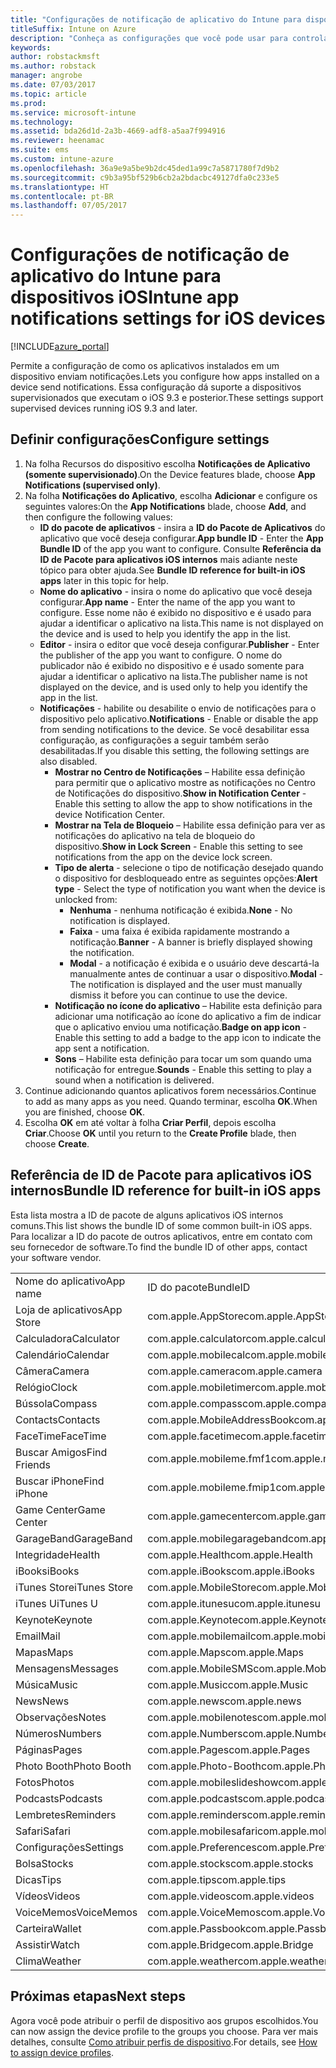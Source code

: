 ```yaml
---
title: "Configurações de notificação de aplicativo do Intune para dispositivos iOS"
titleSuffix: Intune on Azure
description: "Conheça as configurações que você pode usar para controlar as notificações de aplicativos em dispositivos iOS."
keywords: 
author: robstackmsft
ms.author: robstack
manager: angrobe
ms.date: 07/03/2017
ms.topic: article
ms.prod: 
ms.service: microsoft-intune
ms.technology: 
ms.assetid: bda26d1d-2a3b-4669-adf8-a5aa7f994916
ms.reviewer: heenamac
ms.suite: ems
ms.custom: intune-azure
ms.openlocfilehash: 36a9e9a5be9b2dc45ded1a99c7a5871780f7d9b2
ms.sourcegitcommit: c9b3a95bf529b6cb2a2bdacbc49127dfa0c233e5
ms.translationtype: HT
ms.contentlocale: pt-BR
ms.lasthandoff: 07/05/2017
---
```

# <span data-ttu-id="b0ca5-103">Configurações de notificação de aplicativo do Intune para dispositivos iOS</span><span class="sxs-lookup"><span data-stu-id="b0ca5-103">Intune app notifications settings for iOS devices</span></span>
<a id="intune-app-notifications-settings-for-ios-devices" class="xliff"></a>

[!INCLUDE[azure_portal](./includes/azure_portal.md)]

<span data-ttu-id="b0ca5-104">Permite a configuração de como os aplicativos instalados em um dispositivo enviam notificações.</span><span class="sxs-lookup"><span data-stu-id="b0ca5-104">Lets you configure how apps installed on a device send notifications.</span></span> <span data-ttu-id="b0ca5-105">Essa configuração dá suporte a dispositivos supervisionados que executam o iOS 9.3 e posterior.</span><span class="sxs-lookup"><span data-stu-id="b0ca5-105">These settings support supervised devices running iOS 9.3 and later.</span></span>

## <span data-ttu-id="b0ca5-106">Definir configurações</span><span class="sxs-lookup"><span data-stu-id="b0ca5-106">Configure settings</span></span>
<a id="configure-settings" class="xliff"></a>

1. <span data-ttu-id="b0ca5-107">Na folha Recursos do dispositivo escolha **Notificações de Aplicativo (somente supervisionado)**.</span><span class="sxs-lookup"><span data-stu-id="b0ca5-107">On the Device features blade, choose **App Notifications (supervised only)**.</span></span>
2. <span data-ttu-id="b0ca5-108">Na folha **Notificações do Aplicativo**, escolha **Adicionar** e configure os seguintes valores:</span><span class="sxs-lookup"><span data-stu-id="b0ca5-108">On the **App Notifications** blade, choose **Add**, and then configure the following values:</span></span>
    - <span data-ttu-id="b0ca5-109">**ID do pacote de aplicativos** - insira a **ID do Pacote de Aplicativos** do aplicativo que você deseja configurar.</span><span class="sxs-lookup"><span data-stu-id="b0ca5-109">**App bundle ID** - Enter the **App Bundle ID** of the app you want to configure.</span></span> <span data-ttu-id="b0ca5-110">Consulte **Referência da ID de Pacote para aplicativos iOS internos** mais adiante neste tópico para obter ajuda.</span><span class="sxs-lookup"><span data-stu-id="b0ca5-110">See **Bundle ID reference for built-in iOS apps** later in this topic for help.</span></span>
    - <span data-ttu-id="b0ca5-111">**Nome do aplicativo** - insira o nome do aplicativo que você deseja configurar.</span><span class="sxs-lookup"><span data-stu-id="b0ca5-111">**App name** - Enter the name of the app you want to configure.</span></span> <span data-ttu-id="b0ca5-112">Esse nome não é exibido no dispositivo e é usado para ajudar a identificar o aplicativo na lista.</span><span class="sxs-lookup"><span data-stu-id="b0ca5-112">This name is not displayed on the device and is used to help you identify the app in the list.</span></span>
    - <span data-ttu-id="b0ca5-113">**Editor** - insira o editor que você deseja configurar.</span><span class="sxs-lookup"><span data-stu-id="b0ca5-113">**Publisher** - Enter the publisher of the app you want to configure.</span></span> <span data-ttu-id="b0ca5-114">O nome do publicador não é exibido no dispositivo e é usado somente para ajudar a identificar o aplicativo na lista.</span><span class="sxs-lookup"><span data-stu-id="b0ca5-114">The publisher name is not displayed on the device, and is used only to help you identify the app in the list.</span></span>
    - <span data-ttu-id="b0ca5-115">**Notificações** - habilite ou desabilite o envio de notificações para o dispositivo pelo aplicativo.</span><span class="sxs-lookup"><span data-stu-id="b0ca5-115">**Notifications** - Enable or disable the app from sending notifications to the device.</span></span> <span data-ttu-id="b0ca5-116">Se você desabilitar essa configuração, as configurações a seguir também serão desabilitadas.</span><span class="sxs-lookup"><span data-stu-id="b0ca5-116">If you disable this setting, the following settings are also disabled.</span></span>
        - <span data-ttu-id="b0ca5-117">**Mostrar no Centro de Notificações** – Habilite essa definição para permitir que o aplicativo mostre as notificações no Centro de Notificações do dispositivo.</span><span class="sxs-lookup"><span data-stu-id="b0ca5-117">**Show in Notification Center** - Enable this setting to allow the app to show notifications in the device Notification Center.</span></span>
        - <span data-ttu-id="b0ca5-118">**Mostrar na Tela de Bloqueio** – Habilite essa definição para ver as notificações do aplicativo na tela de bloqueio do dispositivo.</span><span class="sxs-lookup"><span data-stu-id="b0ca5-118">**Show in Lock Screen** - Enable this setting to see notifications from the app on the device lock screen.</span></span>
        - <span data-ttu-id="b0ca5-119">**Tipo de alerta** - selecione o tipo de notificação desejado quando o dispositivo for desbloqueado entre as seguintes opções:</span><span class="sxs-lookup"><span data-stu-id="b0ca5-119">**Alert type** - Select the type of notification you want when the device is unlocked from:</span></span>
            - <span data-ttu-id="b0ca5-120">**Nenhuma** - nenhuma notificação é exibida.</span><span class="sxs-lookup"><span data-stu-id="b0ca5-120">**None** - No notification is displayed.</span></span>
            - <span data-ttu-id="b0ca5-121">**Faixa** - uma faixa é exibida rapidamente mostrando a notificação.</span><span class="sxs-lookup"><span data-stu-id="b0ca5-121">**Banner** - A banner is briefly displayed showing the notification.</span></span>
            - <span data-ttu-id="b0ca5-122">**Modal** - a notificação é exibida e o usuário deve descartá-la manualmente antes de continuar a usar o dispositivo.</span><span class="sxs-lookup"><span data-stu-id="b0ca5-122">**Modal** - The notification is displayed and the user must manually dismiss it before you can continue to use the device.</span></span>
        - <span data-ttu-id="b0ca5-123">**Notificação no ícone do aplicativo** – Habilite esta definição para adicionar uma notificação ao ícone do aplicativo a fim de indicar que o aplicativo enviou uma notificação.</span><span class="sxs-lookup"><span data-stu-id="b0ca5-123">**Badge on app icon** - Enable this setting to add a badge to the app icon to indicate the app sent a notification.</span></span>
        - <span data-ttu-id="b0ca5-124">**Sons** – Habilite esta definição para tocar um som quando uma notificação for entregue.</span><span class="sxs-lookup"><span data-stu-id="b0ca5-124">**Sounds** - Enable this setting to play a sound when a notification is delivered.</span></span>
3. <span data-ttu-id="b0ca5-125">Continue adicionando quantos aplicativos forem necessários.</span><span class="sxs-lookup"><span data-stu-id="b0ca5-125">Continue to add as many apps as you need.</span></span> <span data-ttu-id="b0ca5-126">Quando terminar, escolha **OK**.</span><span class="sxs-lookup"><span data-stu-id="b0ca5-126">When you are finished, choose **OK**.</span></span>
4. <span data-ttu-id="b0ca5-127">Escolha **OK** em até voltar à folha **Criar Perfil**, depois escolha **Criar**.</span><span class="sxs-lookup"><span data-stu-id="b0ca5-127">Choose **OK** until you return to the **Create Profile** blade, then choose **Create**.</span></span> 


## <span data-ttu-id="b0ca5-128">Referência de ID de Pacote para aplicativos iOS internos</span><span class="sxs-lookup"><span data-stu-id="b0ca5-128">Bundle ID reference for built-in iOS apps</span></span>
<a id="bundle-id-reference-for-built-in-ios-apps" class="xliff"></a>

<span data-ttu-id="b0ca5-129">Esta lista mostra a ID de pacote de alguns aplicativos iOS internos comuns.</span><span class="sxs-lookup"><span data-stu-id="b0ca5-129">This list shows the bundle ID of some common built-in iOS apps.</span></span> <span data-ttu-id="b0ca5-130">Para localizar a ID do pacote de outros aplicativos, entre em contato com seu fornecedor de software.</span><span class="sxs-lookup"><span data-stu-id="b0ca5-130">To find the bundle ID of other apps, contact your software vendor.</span></span> 

|||
|-|-|
|<span data-ttu-id="b0ca5-131">Nome do aplicativo</span><span class="sxs-lookup"><span data-stu-id="b0ca5-131">App name</span></span>|<span data-ttu-id="b0ca5-132">ID do pacote</span><span class="sxs-lookup"><span data-stu-id="b0ca5-132">BundleID</span></span>|
|<span data-ttu-id="b0ca5-133">Loja de aplicativos</span><span class="sxs-lookup"><span data-stu-id="b0ca5-133">App Store</span></span>|<span data-ttu-id="b0ca5-134">com.apple.AppStore</span><span class="sxs-lookup"><span data-stu-id="b0ca5-134">com.apple.AppStore</span></span>|
|<span data-ttu-id="b0ca5-135">Calculadora</span><span class="sxs-lookup"><span data-stu-id="b0ca5-135">Calculator</span></span>|<span data-ttu-id="b0ca5-136">com.apple.calculator</span><span class="sxs-lookup"><span data-stu-id="b0ca5-136">com.apple.calculator</span></span>|
|<span data-ttu-id="b0ca5-137">Calendário</span><span class="sxs-lookup"><span data-stu-id="b0ca5-137">Calendar</span></span>|<span data-ttu-id="b0ca5-138">com.apple.mobilecal</span><span class="sxs-lookup"><span data-stu-id="b0ca5-138">com.apple.mobilecal</span></span>|
|<span data-ttu-id="b0ca5-139">Câmera</span><span class="sxs-lookup"><span data-stu-id="b0ca5-139">Camera</span></span>|<span data-ttu-id="b0ca5-140">com.apple.camera</span><span class="sxs-lookup"><span data-stu-id="b0ca5-140">com.apple.camera</span></span>|
|<span data-ttu-id="b0ca5-141">Relógio</span><span class="sxs-lookup"><span data-stu-id="b0ca5-141">Clock</span></span>|<span data-ttu-id="b0ca5-142">com.apple.mobiletimer</span><span class="sxs-lookup"><span data-stu-id="b0ca5-142">com.apple.mobiletimer</span></span>|
|<span data-ttu-id="b0ca5-143">Bússola</span><span class="sxs-lookup"><span data-stu-id="b0ca5-143">Compass</span></span>|<span data-ttu-id="b0ca5-144">com.apple.compass</span><span class="sxs-lookup"><span data-stu-id="b0ca5-144">com.apple.compass</span></span>|
|<span data-ttu-id="b0ca5-145">Contacts</span><span class="sxs-lookup"><span data-stu-id="b0ca5-145">Contacts</span></span>|<span data-ttu-id="b0ca5-146">com.apple.MobileAddressBook</span><span class="sxs-lookup"><span data-stu-id="b0ca5-146">com.apple.MobileAddressBook</span></span>|
|<span data-ttu-id="b0ca5-147">FaceTime</span><span class="sxs-lookup"><span data-stu-id="b0ca5-147">FaceTime</span></span>|<span data-ttu-id="b0ca5-148">com.apple.facetime</span><span class="sxs-lookup"><span data-stu-id="b0ca5-148">com.apple.facetime</span></span>|
|<span data-ttu-id="b0ca5-149">Buscar Amigos</span><span class="sxs-lookup"><span data-stu-id="b0ca5-149">Find Friends</span></span>|<span data-ttu-id="b0ca5-150">com.apple.mobileme.fmf1</span><span class="sxs-lookup"><span data-stu-id="b0ca5-150">com.apple.mobileme.fmf1</span></span>|
|<span data-ttu-id="b0ca5-151">Buscar iPhone</span><span class="sxs-lookup"><span data-stu-id="b0ca5-151">Find iPhone</span></span>|<span data-ttu-id="b0ca5-152">com.apple.mobileme.fmip1</span><span class="sxs-lookup"><span data-stu-id="b0ca5-152">com.apple.mobileme.fmip1</span></span>|
|<span data-ttu-id="b0ca5-153">Game Center</span><span class="sxs-lookup"><span data-stu-id="b0ca5-153">Game Center</span></span>|<span data-ttu-id="b0ca5-154">com.apple.gamecenter</span><span class="sxs-lookup"><span data-stu-id="b0ca5-154">com.apple.gamecenter</span></span>|
|<span data-ttu-id="b0ca5-155">GarageBand</span><span class="sxs-lookup"><span data-stu-id="b0ca5-155">GarageBand</span></span>|<span data-ttu-id="b0ca5-156">com.apple.mobilegarageband</span><span class="sxs-lookup"><span data-stu-id="b0ca5-156">com.apple.mobilegarageband</span></span>|
|<span data-ttu-id="b0ca5-157">Integridade</span><span class="sxs-lookup"><span data-stu-id="b0ca5-157">Health</span></span>|<span data-ttu-id="b0ca5-158">com.apple.Health</span><span class="sxs-lookup"><span data-stu-id="b0ca5-158">com.apple.Health</span></span>|
|<span data-ttu-id="b0ca5-159">iBooks</span><span class="sxs-lookup"><span data-stu-id="b0ca5-159">iBooks</span></span>|<span data-ttu-id="b0ca5-160">com.apple.iBooks</span><span class="sxs-lookup"><span data-stu-id="b0ca5-160">com.apple.iBooks</span></span>|
|<span data-ttu-id="b0ca5-161">iTunes Store</span><span class="sxs-lookup"><span data-stu-id="b0ca5-161">iTunes Store</span></span>|<span data-ttu-id="b0ca5-162">com.apple.MobileStore</span><span class="sxs-lookup"><span data-stu-id="b0ca5-162">com.apple.MobileStore</span></span>|
|<span data-ttu-id="b0ca5-163">iTunes U</span><span class="sxs-lookup"><span data-stu-id="b0ca5-163">iTunes U</span></span>|<span data-ttu-id="b0ca5-164">com.apple.itunesu</span><span class="sxs-lookup"><span data-stu-id="b0ca5-164">com.apple.itunesu</span></span>|
|<span data-ttu-id="b0ca5-165">Keynote</span><span class="sxs-lookup"><span data-stu-id="b0ca5-165">Keynote</span></span>|<span data-ttu-id="b0ca5-166">com.apple.Keynote</span><span class="sxs-lookup"><span data-stu-id="b0ca5-166">com.apple.Keynote</span></span>|
|<span data-ttu-id="b0ca5-167">Email</span><span class="sxs-lookup"><span data-stu-id="b0ca5-167">Mail</span></span>|<span data-ttu-id="b0ca5-168">com.apple.mobilemail</span><span class="sxs-lookup"><span data-stu-id="b0ca5-168">com.apple.mobilemail</span></span>|
|<span data-ttu-id="b0ca5-169">Mapas</span><span class="sxs-lookup"><span data-stu-id="b0ca5-169">Maps</span></span>|<span data-ttu-id="b0ca5-170">com.apple.Maps</span><span class="sxs-lookup"><span data-stu-id="b0ca5-170">com.apple.Maps</span></span>|
|<span data-ttu-id="b0ca5-171">Mensagens</span><span class="sxs-lookup"><span data-stu-id="b0ca5-171">Messages</span></span>|<span data-ttu-id="b0ca5-172">com.apple.MobileSMS</span><span class="sxs-lookup"><span data-stu-id="b0ca5-172">com.apple.MobileSMS</span></span>|
|<span data-ttu-id="b0ca5-173">Música</span><span class="sxs-lookup"><span data-stu-id="b0ca5-173">Music</span></span>|<span data-ttu-id="b0ca5-174">com.apple.Music</span><span class="sxs-lookup"><span data-stu-id="b0ca5-174">com.apple.Music</span></span>|
|<span data-ttu-id="b0ca5-175">News</span><span class="sxs-lookup"><span data-stu-id="b0ca5-175">News</span></span>|<span data-ttu-id="b0ca5-176">com.apple.news</span><span class="sxs-lookup"><span data-stu-id="b0ca5-176">com.apple.news</span></span>|
|<span data-ttu-id="b0ca5-177">Observações</span><span class="sxs-lookup"><span data-stu-id="b0ca5-177">Notes</span></span>|<span data-ttu-id="b0ca5-178">com.apple.mobilenotes</span><span class="sxs-lookup"><span data-stu-id="b0ca5-178">com.apple.mobilenotes</span></span>|
|<span data-ttu-id="b0ca5-179">Números</span><span class="sxs-lookup"><span data-stu-id="b0ca5-179">Numbers</span></span>|<span data-ttu-id="b0ca5-180">com.apple.Numbers</span><span class="sxs-lookup"><span data-stu-id="b0ca5-180">com.apple.Numbers</span></span>|
|<span data-ttu-id="b0ca5-181">Páginas</span><span class="sxs-lookup"><span data-stu-id="b0ca5-181">Pages</span></span>|<span data-ttu-id="b0ca5-182">com.apple.Pages</span><span class="sxs-lookup"><span data-stu-id="b0ca5-182">com.apple.Pages</span></span>|
|<span data-ttu-id="b0ca5-183">Photo Booth</span><span class="sxs-lookup"><span data-stu-id="b0ca5-183">Photo Booth</span></span>|<span data-ttu-id="b0ca5-184">com.apple.Photo-Booth</span><span class="sxs-lookup"><span data-stu-id="b0ca5-184">com.apple.Photo-Booth</span></span>|
|<span data-ttu-id="b0ca5-185">Fotos</span><span class="sxs-lookup"><span data-stu-id="b0ca5-185">Photos</span></span>|<span data-ttu-id="b0ca5-186">com.apple.mobileslideshow</span><span class="sxs-lookup"><span data-stu-id="b0ca5-186">com.apple.mobileslideshow</span></span>|
|<span data-ttu-id="b0ca5-187">Podcasts</span><span class="sxs-lookup"><span data-stu-id="b0ca5-187">Podcasts</span></span>|<span data-ttu-id="b0ca5-188">com.apple.podcasts</span><span class="sxs-lookup"><span data-stu-id="b0ca5-188">com.apple.podcasts</span></span>|
|<span data-ttu-id="b0ca5-189">Lembretes</span><span class="sxs-lookup"><span data-stu-id="b0ca5-189">Reminders</span></span>|<span data-ttu-id="b0ca5-190">com.apple.reminders</span><span class="sxs-lookup"><span data-stu-id="b0ca5-190">com.apple.reminders</span></span>|
|<span data-ttu-id="b0ca5-191">Safari</span><span class="sxs-lookup"><span data-stu-id="b0ca5-191">Safari</span></span>|<span data-ttu-id="b0ca5-192">com.apple.mobilesafari</span><span class="sxs-lookup"><span data-stu-id="b0ca5-192">com.apple.mobilesafari</span></span>|
|<span data-ttu-id="b0ca5-193">Configurações</span><span class="sxs-lookup"><span data-stu-id="b0ca5-193">Settings</span></span>|<span data-ttu-id="b0ca5-194">com.apple.Preferences</span><span class="sxs-lookup"><span data-stu-id="b0ca5-194">com.apple.Preferences</span></span>|
|<span data-ttu-id="b0ca5-195">Bolsa</span><span class="sxs-lookup"><span data-stu-id="b0ca5-195">Stocks</span></span>|<span data-ttu-id="b0ca5-196">com.apple.stocks</span><span class="sxs-lookup"><span data-stu-id="b0ca5-196">com.apple.stocks</span></span>|
|<span data-ttu-id="b0ca5-197">Dicas</span><span class="sxs-lookup"><span data-stu-id="b0ca5-197">Tips</span></span>|<span data-ttu-id="b0ca5-198">com.apple.tips</span><span class="sxs-lookup"><span data-stu-id="b0ca5-198">com.apple.tips</span></span>|
|<span data-ttu-id="b0ca5-199">Vídeos</span><span class="sxs-lookup"><span data-stu-id="b0ca5-199">Videos</span></span>|<span data-ttu-id="b0ca5-200">com.apple.videos</span><span class="sxs-lookup"><span data-stu-id="b0ca5-200">com.apple.videos</span></span>|
|<span data-ttu-id="b0ca5-201">VoiceMemos</span><span class="sxs-lookup"><span data-stu-id="b0ca5-201">VoiceMemos</span></span>|<span data-ttu-id="b0ca5-202">com.apple.VoiceMemos</span><span class="sxs-lookup"><span data-stu-id="b0ca5-202">com.apple.VoiceMemos</span></span>|
|<span data-ttu-id="b0ca5-203">Carteira</span><span class="sxs-lookup"><span data-stu-id="b0ca5-203">Wallet</span></span>|<span data-ttu-id="b0ca5-204">com.apple.Passbook</span><span class="sxs-lookup"><span data-stu-id="b0ca5-204">com.apple.Passbook</span></span>|
|<span data-ttu-id="b0ca5-205">Assistir</span><span class="sxs-lookup"><span data-stu-id="b0ca5-205">Watch</span></span>|<span data-ttu-id="b0ca5-206">com.apple.Bridge</span><span class="sxs-lookup"><span data-stu-id="b0ca5-206">com.apple.Bridge</span></span>|
|<span data-ttu-id="b0ca5-207">Clima</span><span class="sxs-lookup"><span data-stu-id="b0ca5-207">Weather</span></span>|<span data-ttu-id="b0ca5-208">com.apple.weather</span><span class="sxs-lookup"><span data-stu-id="b0ca5-208">com.apple.weather</span></span>|

## <span data-ttu-id="b0ca5-209">Próximas etapas</span><span class="sxs-lookup"><span data-stu-id="b0ca5-209">Next steps</span></span>
<a id="next-steps" class="xliff"></a>

<span data-ttu-id="b0ca5-210">Agora você pode atribuir o perfil de dispositivo aos grupos escolhidos.</span><span class="sxs-lookup"><span data-stu-id="b0ca5-210">You can now assign the device profile to the groups you choose.</span></span> <span data-ttu-id="b0ca5-211">Para ver mais detalhes, consulte [Como atribuir perfis de dispositivo](device-profile-assign.md).</span><span class="sxs-lookup"><span data-stu-id="b0ca5-211">For details, see [How to assign device profiles](device-profile-assign.md).</span></span>
